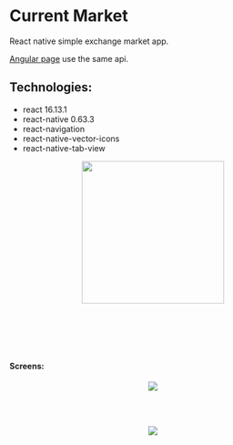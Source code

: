 # Current Market 
React native simple exchange market app. 

[Angular page](https://github.com/Boryszs/Current-Market-Front) use the same api. 

## Technologies:
- react 16.13.1
- react-native 0.63.3
- react-navigation
- react-native-vector-icons
- react-native-tab-view  

<p align="center">
  <img src="https://pajaaleksic.com/wp-content/uploads/2019/07/react-native-workshop.jpg" width="250"/>
</p>
    <br><br><br><br>
<h4>Screens:</h4>
<p align="center">
  <img src="https://user-images.githubusercontent.com/62262900/110973800-004ad200-835e-11eb-9935-28d8bb4de989.gif"/>
</p>
<br><br>
<p align="center">
  <img src="https://user-images.githubusercontent.com/62262900/110974386-c4643c80-835e-11eb-8c71-fd748e219e09.gif"/>
</p>
